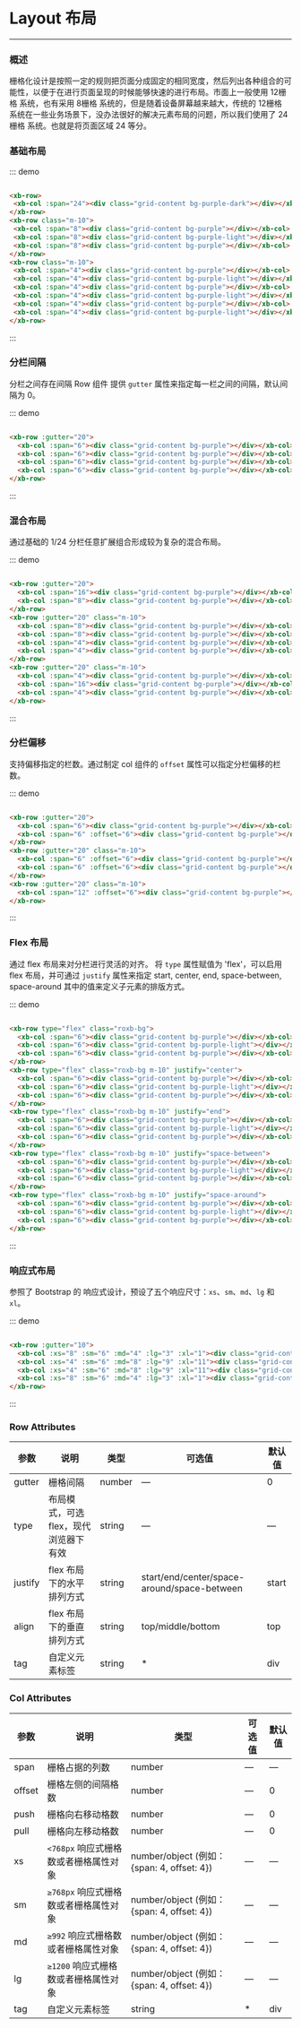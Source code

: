 # Layout 布局
----
### 概述
栅格化设计是按照一定的规则把页面分成固定的相同宽度，然后列出各种组合的可能性，以便于在进行页面呈现的时候能够快速的进行布局。市面上一般使用 12栅格 系统，也有采用 8栅格 系统的，但是随着设备屏幕越来越大，传统的 12栅格 系统在一些业务场景下，没办法很好的解决元素布局的问题，所以我们使用了 24栅格 系统。也就是将页面区域 24 等分。
### 基础布局


::: demo
```html

<xb-row>
 <xb-col :span="24"><div class="grid-content bg-purple-dark"></div></xb-col>
</xb-row>
<xb-row class="m-10">
 <xb-col :span="8"><div class="grid-content bg-purple"></div></xb-col>
 <xb-col :span="8"><div class="grid-content bg-purple-light"></div></xb-col>
 <xb-col :span="8"><div class="grid-content bg-purple"></div></xb-col>
</xb-row>
<xb-row class="m-10">
 <xb-col :span="4"><div class="grid-content bg-purple"></div></xb-col>
 <xb-col :span="4"><div class="grid-content bg-purple-light"></div></xb-col>
 <xb-col :span="4"><div class="grid-content bg-purple"></div></xb-col>
 <xb-col :span="4"><div class="grid-content bg-purple-light"></div></xb-col>
 <xb-col :span="4"><div class="grid-content bg-purple"></div></xb-col>
 <xb-col :span="4"><div class="grid-content bg-purple-light"></div></xb-col>
</xb-row>

```
:::

### 分栏间隔

分栏之间存在间隔
Row 组件 提供 ```gutter``` 属性来指定每一栏之间的间隔，默认间隔为 0。


::: demo

```html

<xb-row :gutter="20">
  <xb-col :span="6"><div class="grid-content bg-purple"></div></xb-col>
  <xb-col :span="6"><div class="grid-content bg-purple"></div></xb-col>
  <xb-col :span="6"><div class="grid-content bg-purple"></div></xb-col>
  <xb-col :span="6"><div class="grid-content bg-purple"></div></xb-col>
</xb-row>

```

:::

### 混合布局

通过基础的 1/24 分栏任意扩展组合形成较为复杂的混合布局。


::: demo

```html

<xb-row :gutter="20">
  <xb-col :span="16"><div class="grid-content bg-purple"></div></xb-col>
  <xb-col :span="8"><div class="grid-content bg-purple"></div></xb-col>
</xb-row>
<xb-row :gutter="20" class="m-10">
  <xb-col :span="8"><div class="grid-content bg-purple"></div></xb-col>
  <xb-col :span="8"><div class="grid-content bg-purple"></div></xb-col>
  <xb-col :span="4"><div class="grid-content bg-purple"></div></xb-col>
  <xb-col :span="4"><div class="grid-content bg-purple"></div></xb-col>
</xb-row>
<xb-row :gutter="20" class="m-10">
  <xb-col :span="4"><div class="grid-content bg-purple"></div></xb-col>
  <xb-col :span="16"><div class="grid-content bg-purple"></div></xb-col>
  <xb-col :span="4"><div class="grid-content bg-purple"></div></xb-col>
</xb-row>

```

:::

### 分栏偏移

支持偏移指定的栏数。通过制定 col 组件的 ```offset``` 属性可以指定分栏偏移的栏数。


::: demo

```html

<xb-row :gutter="20">
  <xb-col :span="6"><div class="grid-content bg-purple"></div></xb-col>
  <xb-col :span="6" :offset="6"><div class="grid-content bg-purple"></div></xb-col>
</xb-row>
<xb-row :gutter="20" class="m-10">
  <xb-col :span="6" :offset="6"><div class="grid-content bg-purple"></div></xb-col>
  <xb-col :span="6" :offset="6"><div class="grid-content bg-purple"></div></xb-col>
</xb-row>
<xb-row :gutter="20" class="m-10">
  <xb-col :span="12" :offset="6"><div class="grid-content bg-purple"></div></xb-col>
</xb-row>

```

:::

### Flex 布局

通过 flex 布局来对分栏进行灵活的对齐。
将 ```type``` 属性赋值为 'flex'，可以启用 flex 布局，并可通过 ```justify``` 属性来指定 start, center, end, space-between, space-around 其中的值来定义子元素的排版方式。


::: demo

```html

<xb-row type="flex" class="roxb-bg">
  <xb-col :span="6"><div class="grid-content bg-purple"></div></xb-col>
  <xb-col :span="6"><div class="grid-content bg-purple-light"></div></xb-col>
  <xb-col :span="6"><div class="grid-content bg-purple"></div></xb-col>
</xb-row>
<xb-row type="flex" class="roxb-bg m-10" justify="center">
  <xb-col :span="6"><div class="grid-content bg-purple"></div></xb-col>
  <xb-col :span="6"><div class="grid-content bg-purple-light"></div></xb-col>
  <xb-col :span="6"><div class="grid-content bg-purple"></div></xb-col>
</xb-row>
<xb-row type="flex" class="roxb-bg m-10" justify="end">
  <xb-col :span="6"><div class="grid-content bg-purple"></div></xb-col>
  <xb-col :span="6"><div class="grid-content bg-purple-light"></div></xb-col>
  <xb-col :span="6"><div class="grid-content bg-purple"></div></xb-col>
</xb-row>
<xb-row type="flex" class="roxb-bg m-10" justify="space-between">
  <xb-col :span="6"><div class="grid-content bg-purple"></div></xb-col>
  <xb-col :span="6"><div class="grid-content bg-purple-light"></div></xb-col>
  <xb-col :span="6"><div class="grid-content bg-purple"></div></xb-col>
</xb-row>
<xb-row type="flex" class="roxb-bg m-10" justify="space-around">
  <xb-col :span="6"><div class="grid-content bg-purple"></div></xb-col>
  <xb-col :span="6"><div class="grid-content bg-purple-light"></div></xb-col>
  <xb-col :span="6"><div class="grid-content bg-purple"></div></xb-col>
</xb-row>

```

:::

### 响应式布局

参照了 Bootstrap 的 响应式设计，预设了五个响应尺寸：```xs```、```sm```、```md```、```lg``` 和 ```xl```。

::: demo
```html

<xb-row :gutter="10">
  <xb-col :xs="8" :sm="6" :md="4" :lg="3" :xl="1"><div class="grid-content bg-purple"></div></xb-col>
  <xb-col :xs="4" :sm="6" :md="8" :lg="9" :xl="11"><div class="grid-content bg-purple-light"></div></xb-col>
  <xb-col :xs="4" :sm="6" :md="8" :lg="9" :xl="11"><div class="grid-content bg-purple"></div></xb-col>
  <xb-col :xs="8" :sm="6" :md="4" :lg="3" :xl="1"><div class="grid-content bg-purple-light"></div></xb-col>
</xb-row>

```

:::

### Row Attributes

| 参数      | 说明          | 类型      | 可选值                           | 默认值  |
|---------- |-------------- |---------- |--------------------------------  |-------- |
| gutter | 栅格间隔 | number | — | 0 |
| type | 布局模式，可选 flex，现代浏览器下有效 | string | — | — |
| justify | flex 布局下的水平排列方式 | string | start/end/center/space-around/space-between | start |
| align | flex 布局下的垂直排列方式 | string | top/middle/bottom | top |
| tag | 自定义元素标签 | string | * | div |

### Col Attributes
| 参数      | 说明          | 类型      | 可选值                           | 默认值  |
|---------- |-------------- |---------- |--------------------------------  |-------- |
| span | 栅格占据的列数 | number | — | — |
| offset | 栅格左侧的间隔格数 | number | — | 0 |
| push |  栅格向右移动格数 | number | — | 0 |
| pull |  栅格向左移动格数 | number | — | 0 |
| xs | `<768px` 响应式栅格数或者栅格属性对象 | number/object (例如： {span: 4, offset: 4}) | — | — |
| sm | `≥768px` 响应式栅格数或者栅格属性对象 | number/object (例如： {span: 4, offset: 4}) | — | — |
| md | `≥992` 响应式栅格数或者栅格属性对象 | number/object (例如： {span: 4, offset: 4}) | — | — |
| lg | `≥1200` 响应式栅格数或者栅格属性对象 | number/object (例如： {span: 4, offset: 4}) | — | — |
| tag | 自定义元素标签 | string | * | div |
